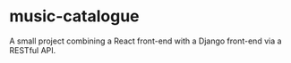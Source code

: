 # music-catalogue
A small project combining a React front-end with a Django front-end via a RESTful API.
